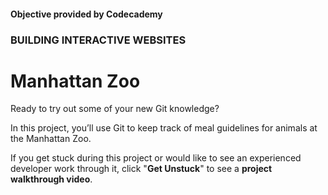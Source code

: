 #### Objective provided by Codecademy

### BUILDING INTERACTIVE WEBSITES

# Manhattan Zoo

Ready to try out some of your new Git knowledge?

In this project, you’ll use Git to keep track of meal guidelines for animals at the Manhattan Zoo.

If you get stuck during this project or would like to see an experienced developer work through it, click "**Get Unstuck**" to see a **project walkthrough video**.

